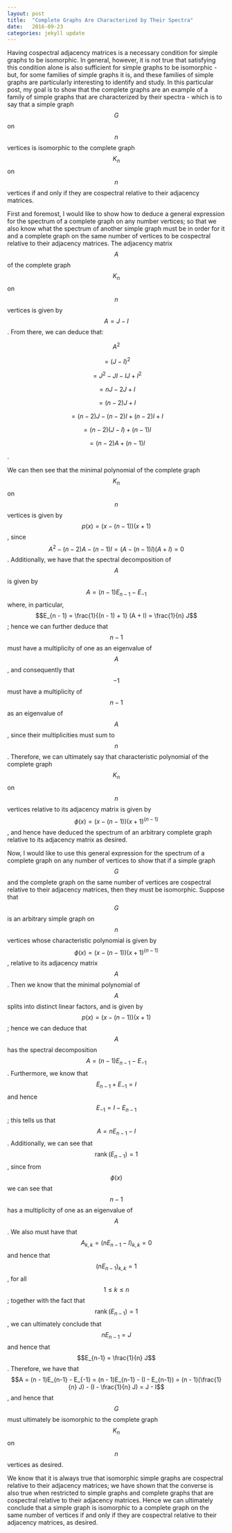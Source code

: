 ```yaml
---
layout: post
title:  "Complete Graphs Are Characterized by Their Spectra"
date:   2016-09-23
categories: jekyll update
---
```


Having cospectral adjacency matrices is a necessary condition for simple graphs to be isomorphic. In general, however, it is not true that satisfying this condition alone is also sufficient for simple graphs to be isomorphic - but, for some families of simple graphs it is, and these families of simple graphs are particularly interesting to identify and study. In this particular post, my goal is to show that the complete graphs are an example of a family of simple graphs that are characterized by their spectra - which is to say that a simple graph $$G$$ on $$n$$ vertices is isomorphic to the complete graph $$K_n$$ on $$n$$ vertices if and only if they are cospectral relative to their adjacency matrices.

First and foremost, I would like to show how to deduce a general expression for the spectrum of a complete graph on any number vertices; so that we also know what the spectrum of another simple graph must be in order for it and a complete graph on the same number of vertices to be cospectral relative to their adjacency matrices. The adjacency matrix $$A$$ of the complete graph $$K_n$$ on $$n$$ vertices is given by $$A = J - I$$. From there, we can deduce that:
 
$$A^{2} $$

$$= (J - I)^{2} $$

$$= J^{2} - JI - IJ + I^{2} $$

$$= nJ - 2J + I $$

$$= (n - 2)J + I$$

$$= (n - 2)J - (n - 2)I + (n - 2)I + I $$

$$= (n - 2)(J - I) + (n - 1) I $$

$$= (n - 2)A + (n - 1)I$$

.

We can then see that the minimal polynomial of the complete graph $$K_n$$ on $$n$$ vertices is given by $$p(x) = (x - (n - 1))(x + 1)$$, since $$A^{2} - (n - 2)A - (n - 1)I = (A - (n - 1)I)(A + I) = 0$$. Additionally, we have that the spectral decomposition of $$A$$ is given by $$A = (n - 1)E_{n-1} - E_{-1}$$ where, in particular, $$E_{n - 1} = \frac{1}{(n - 1) + 1} (A + I) = \frac{1}{n} J$$; hence we can further deduce that $$n - 1$$ must have a multiplicity of one as an eigenvalue of $$A$$, and consequently that $$-1$$ must have a multiplicity of $$n - 1$$ as an eigenvalue of $$A$$, since their multiplicities must sum to $$n$$. Therefore, we can ultimately say that characteristic polynomial of the complete graph $$K_n$$ on $$n$$ vertices relative to its adjacency matrix is given by $$\phi(x) = (x - (n - 1))(x + 1)^{(n-1)}$$, and hence have deduced the spectrum of an arbitrary complete graph relative to its adjacency matrix as desired.

Now, I would like to use this general expression for the spectrum of a complete graph on any number of vertices to show that if a simple graph $$G$$ and the complete graph on the same number of vertices are cospectral relative to their adjacency matrices, then they must be isomorphic. Suppose that $$G$$ is an arbitrary simple graph on $$n$$ vertices whose characteristic polynomial is given by $$\phi(x) = (x - (n - 1))(x + 1)^{(n-1)}$$, relative to its adjacency matrix $$A$$. Then we know that the minimal polynomial of $$A$$ splits into distinct linear factors, and is given by $$p(x) = (x - (n - 1))(x + 1)$$; hence we can deduce that $$A$$ has the spectral decomposition $$A = (n - 1)E_{n - 1} - E_{-1}$$. Furthermore, we know that $$E_{n - 1} + E_{-1} = I$$ and hence $$E_{-1} = I - E_{n-1}$$; this tells us that $$A = nE_{n-1} - I$$. Additionally, we can see that $$\operatorname{rank}(E_{n - 1}) = 1$$, since from $$\phi(x)$$ we can see that $$n - 1$$ has a multiplicity of one as an eigenvalue of $$A$$. We also must have that $$A_{k,k} = (nE_{n-1} - I)_{k,k} = 0$$ and hence that $$(n E_{n - 1})_{k,k} = 1$$, for all $$1 \leq k \leq n$$; together with the fact that $$\operatorname{rank}(E_{n - 1}) = 1$$, we can ultimately conclude that $$nE_{n-1} = J$$ and hence that $$E_{n-1} = \frac{1}{n} J$$. Therefore, we have that $$A = (n - 1)E_{n-1} - E_{-1} = (n - 1)E_{n-1} - (I - E_{n-1}) = (n - 1)(\frac{1}{n} J) - (I - \frac{1}{n} J) = J - I$$, and hence that $$G$$ must ultimately be isomorphic to the complete graph $$K_n$$ on $$n$$ vertices as desired.

We know that it is always true that isomorphic simple graphs are cospectral relative to their adjacency matrices; we have shown that the converse is also true when restricted to simple graphs and complete graphs that are cospectral relative to their adjacency matrices. Hence we can ultimately conclude that a simple graph is isomorphic to a complete graph on the same number of vertices if and only if they are cospectral relative to their adjacency matrices, as desired.
